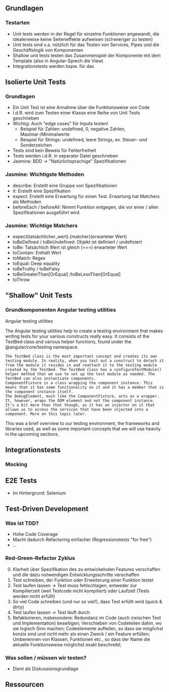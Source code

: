 ## Grundlagen

### Testarten

* Unit tests werden in der Regel für einzelne Funktionen angewandt, die
idealerweise keine Seiteneffekte aufweisen (schwieriger zu testen)
* Unit tests sind v.a. nützlich für das Testen von Services, Pipes und die
Geschäftslogik von Komponenten
* Shallow unit tests testen das Zusammenspiel der Komponente mit dem Template
(also in Angular-Sprech die View)
* Integrationstests werden bspw. für das 


## Isolierte Unit Tests

### Grundlagen

* Ein Unit Test ist eine Annahme über die Funktionsweise von Code
* I.d.R. wird zum Testen einer Klasse eine Reihe von Unit Tests geschrieben
* Wichtig: Auch "edge cases" für Inputs testen!
	* Beispiel für Zahlen: undefined, 0, negative Zahlen, Maximal-/Minimalwerte
  * Beispiel für Strings: undefined, leere Strings, ev. Steuer- und Sonderzeichen
* Tests sind kein Beweis für Fehlerfreiheit
* Tests werden i.d.R. in separater Datei geschrieben
* Jasmine: BDD -> "Natürlichsprachige" Spezifikationen

### Jasmine: Wichtigste Methoden

* describe: Erstellt eine Gruppe von Spezifikationen
* it: Erstellt eine Spezifikation
* expect: Erstellt eine Erwartung für einen Test. Erwartung hat Matchers als Methoden
* beforeEach / beforeAll: Nimmt Funktion entgegen, die vor einer / allen Spezifikationen
ausgeführt wird

### Jasmine: Wichtige Matchers

* expect(tatsächlicher_wert).{matcher}(erwarteter Wert)
* toBeDefined / toBeUndefined: Objekt ist definiert / undefiniert
* toBe: Tatsächlich Wert ist gleich (===) erwarteter Wert
* toContain: Enthält Wert
* toMatch: Regex
* toEqual: Deep equality
* toBeTruthy / toBeFalsy
* toBeGreaterThan[OrEqual] /toBeLessThan[OrEqual]
* toThrow

## "Shallow" Unit Tests

### Grundkomponenten Angular testing utilities

Angular testing utilities

The Angular testing utilities help to create a testing environment that makes writing tests for your various constructs really easy. It consists of the TestBed class and various helper functions, found under the @angular/core/testing namespace.

    The TestBed class is the most important concept and creates its own testing module. In reality, when you test out a construct to detach it from the module it resides in and reattach it to the testing module created by the TestBed. The TestBed class has a configureTestModule() helper method that we use to set up the test module as needed. The TestBed can also instantiate components.
    ComponentFixture is a class wrapping the component instance. This means that it has some functionality on it and it has a member that is the component instance itself.  
    The DebugElement, much like the ComponentFixture, acts as a wrapper. It, however, wraps the DOM element and not the component instance. It's a bit more than that though, as it has an injector on it that allows us to access the services that have been injected into a component. More on this topic later.

This was a brief overview to our testing environment, the frameworks and libraries used, as well as some important concepts that we will use heavily in the upcoming sections.

## Integrationstests

### Mocking

## E2E Tests

* Im Hintergrund: Selenium

## Test-Driven Development

### Was ist TDD?

* Hohe Code Coverage
* Macht dadurch Refactoring einfacher (Regressionstests "for free")
* ...

### Red-Green-Refactor Zyklus

0. Klarheit über Spezifikation des zu entwickelnden Features verschaffen und die
	 dazu notwendigen Entwicklungsschritte verschaffen
1. Test schreiben, der Funktion oder Erweiterung einer Funktion testet
2. Test laufen lassen -> Test muss fehlschlagen, entweder zur Kompilierzeit (weil Testcode nicht kompiliert) oder Laufzeit (Tests werden nicht erfüllt)
3. So viel Code schreiben (und nur so viel!), dass Test erfüllt wird (quick &
	 dirty)
4. Test laufen lassen -> Test läuft durch
5. Refaktorieren, insbesondere: Redundanz im Code (auch zwischen Test und
Implementation) beseitigen; Verschieben von Codeteilen dahin, wo sie logisch
Sinn machen; Codeelemente aufteilen, so dass sie möglichst konzis sind und
nicht mehr als einen Zweck / ein Feature erfüllen; Umbenennen von Klassen, Funktionen etc., so dass der
Name die aktuelle Funktionsweise möglichst exakt beschreibt; 

### Was sollen / müssen wir testen?

* Dient als Diskussionsgrundlage

## Ressourcen
